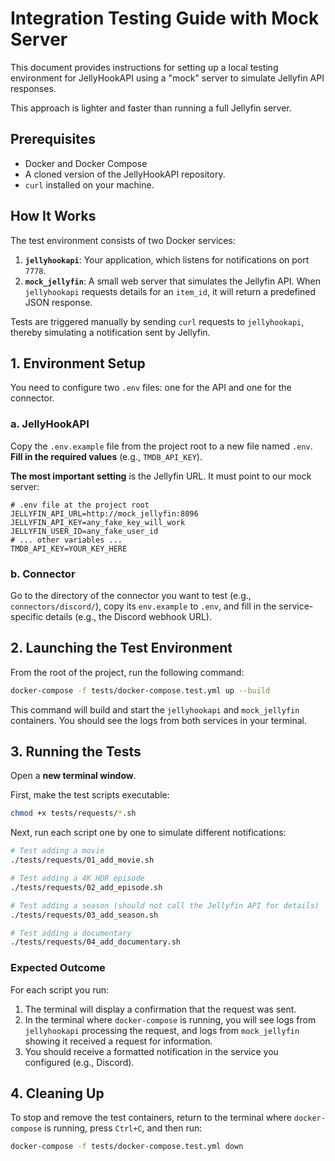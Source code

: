 # Integration Testing Guide with Mock Server

This document provides instructions for setting up a local testing environment for JellyHookAPI using a "mock" server to simulate Jellyfin API responses.

This approach is lighter and faster than running a full Jellyfin server.

## Prerequisites

- Docker and Docker Compose
- A cloned version of the JellyHookAPI repository.
- `curl` installed on your machine.

## How It Works

The test environment consists of two Docker services:
1.  **`jellyhookapi`**: Your application, which listens for notifications on port `7778`.
2.  **`mock_jellyfin`**: A small web server that simulates the Jellyfin API. When `jellyhookapi` requests details for an `item_id`, it will return a predefined JSON response.

Tests are triggered manually by sending `curl` requests to `jellyhookapi`, thereby simulating a notification sent by Jellyfin.

## 1. Environment Setup

You need to configure two `.env` files: one for the API and one for the connector.

### a. JellyHookAPI
Copy the `.env.example` file from the project root to a new file named `.env`.
**Fill in the required values** (e.g., `TMDB_API_KEY`).

**The most important setting** is the Jellyfin URL. It must point to our mock server:
```dotenv
# .env file at the project root
JELLYFIN_API_URL=http://mock_jellyfin:8096
JELLYFIN_API_KEY=any_fake_key_will_work
JELLYFIN_USER_ID=any_fake_user_id
# ... other variables ...
TMDB_API_KEY=YOUR_KEY_HERE
```

### b. Connector
Go to the directory of the connector you want to test (e.g., `connectors/discord/`), copy its `env.example` to `.env`, and fill in the service-specific details (e.g., the Discord webhook URL).

## 2. Launching the Test Environment

From the root of the project, run the following command:
```sh
docker-compose -f tests/docker-compose.test.yml up --build
```
This command will build and start the `jellyhookapi` and `mock_jellyfin` containers. You should see the logs from both services in your terminal.

## 3. Running the Tests

Open a **new terminal window**.

First, make the test scripts executable:
```sh
chmod +x tests/requests/*.sh
```

Next, run each script one by one to simulate different notifications:

```sh
# Test adding a movie
./tests/requests/01_add_movie.sh

# Test adding a 4K HDR episode
./tests/requests/02_add_episode.sh

# Test adding a season (should not call the Jellyfin API for details)
./tests/requests/03_add_season.sh

# Test adding a documentary
./tests/requests/04_add_documentary.sh
```

### Expected Outcome

For each script you run:
1.  The terminal will display a confirmation that the request was sent.
2.  In the terminal where `docker-compose` is running, you will see logs from `jellyhookapi` processing the request, and logs from `mock_jellyfin` showing it received a request for information.
3.  You should receive a formatted notification in the service you configured (e.g., Discord).

## 4. Cleaning Up

To stop and remove the test containers, return to the terminal where `docker-compose` is running, press `Ctrl+C`, and then run:
```sh
docker-compose -f tests/docker-compose.test.yml down
```


